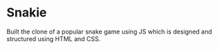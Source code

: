 # Snakie
Built the clone of a popular snake game using JS which is designed and structured using HTML and CSS.
